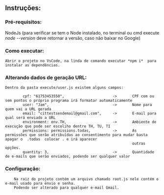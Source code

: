 ## Instruções:

### Pré-requisitos:

NodeJs (para verificar se tem o Node instalado, no terminal ou cmd execute _node --version_ deve retornar a versão, caso não baixar no Google)

### Como executar:

    Abrir o projeto no VsCode, na linda de comando executar *npm i*  para instalar as dependências.

### Alterando dados de geração URL:

    Dentro da pasta execute/user.js existem alguns campos:

            cpf: "61753453550",                      ->       CPF com ou sem pontos o próprio programa irá formatar automaticamente
            user: "Jam",                             ->       Nome para quem vai a URL gerada
            email: "cittestsendemail@gmail.com",     ->       E-mail para qual será enviado a URL
            environment: env.TH,                     ->       Ambiente de execução que pode ser escoliho dentre TH, TU, TI
            permissions: permissions.todas,          ->       As permissões que serão atribuídas ao consentimento para mudar basta apagar o  .todas  colocar . e irá aparecer
                                                              outras opções.
            quantity: 3,                             ->       Quantidade de e-mails que serão enviados, podendo ser qualquer valor

### Configuração:

        Na raiz do projeto contém um arquivo chamado root.js nele contém o e-mail usado para envio e senha.
        Podendo ser alterado para qualquer e-mail Gmail.
